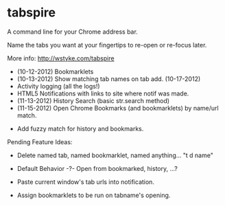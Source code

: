 tabspire
========

A command line for your Chrome  address bar.

Name the tabs you want at your fingertips to re-open or re-focus later.

More info: http://wstyke.com/tabspire



+ (10-12-2012) Bookmarklets
+ (10-13-2012) Show matching tab names on tab add.
  (10-17-2012)
+ Activity logging (all the logs!)
+ HTML5 Notifications with links to site where notif was made.
+ (11-13-2012) History Search (basic str.search method)
+ (11-15-2012) Open Chrome Bookmarks (and bookmarklets) by name/url match.
- Add fuzzy match for history and bookmarks.

Pending Feature Ideas:

- Delete named tab, named bookmarklet, named anything...
	"t d name"
- Default Behavior -?- Open from bookmarked, history, ...?
- Paste current window's tab urls into notification.

- Assign bookmarklets to be run on tabname's opening.
